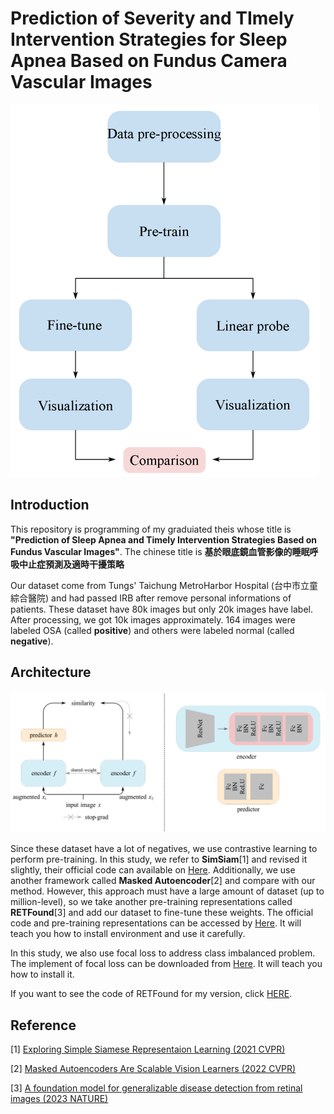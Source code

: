 # Prediction of Severity and TImely Intervention Strategies for Sleep Apnea Based on Fundus Camera Vascular Images
![overview](./img/procedure.png)

## Introduction
This repository is programming of my graduiated theis whose title is **"Prediction of Sleep Apnea and Timely Intervention Strategies Based on Fundus Vascular Images"**. The chinese title is **基於眼底鏡血管影像的睡眠呼吸中止症預測及適時干擾策略**

Our dataset come from Tungs' Taichung MetroHarbor Hospital (台中市立童綜合醫院) and had passed IRB after remove personal informations of patients. These dataset have 80k images but only 20k images have label. After processing, we got 10k images approximately. 164 images were labeled OSA (called **positive**) and others were labeled normal (called **negative**).

## Architecture
![pre-training-architecture](./img/pre-train-architecture.png)

Since these dataset have a lot of negatives, we use contrastive learning to perform pre-training. In this study, we refer to **SimSiam**[1] and revised it slightly, their official code can available on [Here](https://github.com/facebookresearch/simsiam). Additionally, we use another framework called **Masked Autoencoder**[2] and compare with our method. However, this approach must have a large amount of dataset (up to million-level), so we take another pre-training representations called **RETFound**[3] and add our dataset to fine-tune these weights. The official code and pre-training representations can be accessed by [Here](https://github.com/rmaphoh/RETFound_MAE). It will teach you how to install environment and use it carefully.

In this study, we also use focal loss to address class imbalanced problem. The implement of focal loss can be downloaded from [Here](https://github.com/mathiaszinnen/focal_loss_torch). It will teach you how to install it.

If you want to see the code of RETFound for my version, click [HERE](https://github.com/retest75/RETFound_MAE).

## Reference
[1] [Exploring Simple Siamese Representaion Learning (2021 CVPR)](https://arxiv.org/abs/2011.10566)

[2] [Masked Autoencoders Are Scalable Vision Learners (2022 CVPR)](https://arxiv.org/abs/2111.06377)


[3] [A foundation model for generalizable disease detection from retinal images (2023 NATURE)](https://www.nature.com/articles/s41586-023-06555-x)
